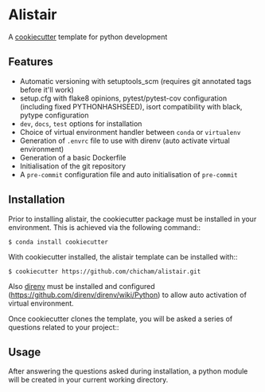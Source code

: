 # Alistair
A [cookiecutter](https://www.github.com/audreyr/cookiecutter "cookiecutter") template for
python development

## Features

 - Automatic versioning with setuptools_scm (requires git annotated tags before it'll work)
 - setup.cfg with flake8 opinions, pytest/pytest-cov configuration (including fixed PYTHONHASHSEED), isort compatibility with black, pytype configuration
 - `dev`, `docs`, `test` options for installation
 - Choice of virtual environment handler  between `conda` or `virtualenv`
 - Generation of `.envrc` file to use with direnv (auto activate virtual
   environment)
 - Generation of a basic Dockerfile
 - Initialisation of the git repository
 - A `pre-commit` configuration file and auto initialisation of `pre-commit`

## Installation

Prior to installing alistair, the cookiecutter package must be installed in your environment. This is achieved via the following command::

    $ conda install cookiecutter

With cookiecutter installed, the alistair template can be installed with::

    $ cookiecutter https://github.com/chicham/alistair.git

Also [direnv](https://direnv.net/) must be installed and configured (https://github.com/direnv/direnv/wiki/Python) to allow auto activation of virtual environment.

Once cookiecutter clones the template, you will be asked a series of questions related to your project::

## Usage

After answering the questions asked during installation, a python module will be
created in your current working directory.

